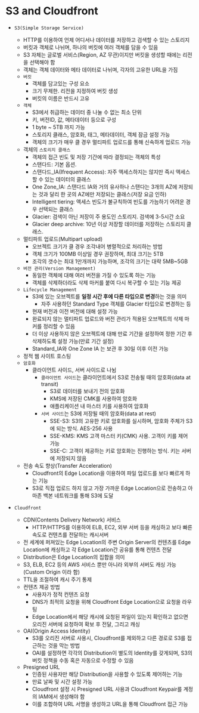 # S3 and Cloudfront

- `S3(Simple Storage Service)`
  - HTTP를 이용하여 언제 어디서나 데이터를 저장하고 검색할 수 있는 스토리지
  - 버킷과 객체로 나뉘며, 하나의 버킷에 여러 객체를 담을 수 있음
  - S3 자체는 글로벌 서비스(Region, AZ 무관)이지만 버킷을 생성할 때에는 리전을 선택해야 함
  - 객체는 객체 데이터와 메타 데이터로 나뉘며, 각자의 고유한 URL을 가짐
  - `버킷`
    - 객체를 담고있는 구성 요소
    - 크기 무제한. 리전을 지정하여 버킷 생성
    - 버킷의 이름은 반드시 고유
  - `객체`
    - S3에서 취급하는 데이터 중 나눌 수 없는 최소 단위
    - 키, 버전ID, 값, 메타데이터 등으로 구성
    - 1 byte ~ 5TB 까지 가능
    - 스토리지 클래스, 암호화, 태그, 메타데이터, 객체 잠금 설정 가능
    - 객체의 크기가 매우 클 경우 멀티파트 업로드를 통해 신속하게 업로드 가능
  - 객체의 `스토리지 클래스`
    - 객체의 접근 빈도 및 저장 기간에 따라 결정되는 객체의 특성
    - 스탠다드: 기본 옵션.
    - 스탠다드_IA(Ifrequent Access): 자주 액세스하지는 않지만 즉시 액세스할 수 있는 데이터의 클래스
    - One Zone_IA: 스탠다드 IA와 거의 유사하나 스탠다는 3개의 AZ에 저장되는 것과 달리 한 곳의 AZ에만 저장되는 클래스(저장 요금 인하)
    - Intelligent tiering: 액세스 빈도가 불규칙하여 빈도를 가늠하기 어려운 경우 선택되는 클래스
    - Glacier: 검색이 아닌 저장이 주 용도인 스토리지. 검색에 3-5시간 소요
    - Glacier deep archive: 10년 이상 저장할 데이터를 저장하는 스토리지 클래스.
  - 멀티파트 업로드(Multipart upload)
    - 오브젝트 크기가 클 경우 조각내어 병렬적으로 처리하는 방법
    - 객체 크기가 100MB 이상일 경우 권장하며, 최대 크기는 5TB
    - 조각의 갯수는 최대 1만개까지 가능하며, 조각의 크기는 대략 5MB~5GB
  - `버전 관리(Version Management)`
    - 동일한 객체에 대해 여러 버전을 가질 수 있도록 하는 기능
    - 객체를 삭제하더라도 삭제 마커를 붙여 다시 복구할 수 있는 기능 제공
  - `Lifecycle Management`
    - S3에 있는 오브젝트를 **일정 시간 후에 다른 타입으로 변경**하는 것을 의미
      - 자주 사용하던 Standard Type 객체를 Glacier 타입으로 변경하는 등
    - 현재 버전과 이전 버전에 대해 설정 가능
    - 완료되지 않는 멀티파트 업로드와 버전 관리가 적용된 오브젝트의 삭제 마커를 정리할 수 있음
    - 더 이상 사용하지 않은 오브젝트에 대해 만료 기간을 설정하여 정한 기간 후 삭제하도록 설정 가능(만료 기간 설정)
    - Standard_IA와 One Zone IA 는 보관 후 30일 이후 이전 가능
  - 정적 웹 사이트 호스팅
  - `암호화`
    - 클라이언트 사이드, 서버 사이드로 나뉨
      - `클라이언트 사이드`는 클라이언트에서 S3로 전송될 때의 암호화(data at transit)
        - S3로 데이터를 보내기 전의 암호화
        - KMS에 저장된 CMK를 사용하여 암호화
        - 애플리케이션 내 마스터 키를 사용하여 암호화
      - `서버 사이드`는 S3에 저장될 때의 암호화(data at rest)
        - SSE-S3: S3의 고유한 키로 암호화를 실시하며, 암호화 주체가 S3에 되는 방식. AES-256 사용
        - SSE-KMS: KMS 고객 마스터 키(CMK) 사용. 고객이 키를 제어 가능
        - SSE-C: 고객이 제공하는 키로 암호화는 진행하는 방식. 키는 서버에 저장되지 않음
  - 전송 속도 향상(Transfer Acceleration)
    - Cloudfront의 Edge Location을 이용하여 파일 업로드를 보다 빠르게 하는 기능
    - S3로 직접 업로드 하지 않고 가장 가까운 Edge Location으로 전송하고 아마존 백본 네트워크를 통해 S3에 도달

- `Cloudfront`
  - CDN(Contents Delivery Network) 서비스
    - HTTP/HTTPS를 이용하여 ELB, EC2, 외부 서버 등을 캐싱하고 보다 빠른 속도로 컨텐츠를 전달하는 캐시서버
  - 전 세계에 퍼져있는 Edge Location의 주변 Origin Server의 컨텐츠를 Edge Location에 캐싱하고 각 Edge Location간 공유를 통해 컨텐츠 전달
  - Distribution은 Edge Location의 집합을 의미
  - S3, ELB, EC2 등의 AWS 서비스 뿐만 아니라 외부의 서버도 캐싱 가능(Custom Origin 이라 함)
  - TTL을 조절하여 캐시 주기 통제
  - 컨텐츠 제공 방법
    - 사용자가 정적 컨텐츠 요청
    - DNS가 최적의 요청을 위해 Cloudfront Edge Location으로 요청을 라우팅
    - Edge Location에서 해당 캐시에 요청된 파일이 있는지 확인하고 없으면 오리진 서버에 요청하여 확보 후 전달, 그리고 캐싱
  - OAI(Origin Access Identity)
    - S3를 오리진 서버로 사용시, Cloudfront를 제외하고 다른 경로로 S3를 접근하는 것을 막는 방법
    - OAI를 설정하면 각각의 Distribution이 별도의 Identity를 갖게되며, S3의 버킷 정책을 수동 혹은 자동으로 수정할 수 있음
  - Presigned URL
    - 인증된 사용자만 해당 Distribution을 사용할 수 있도록 제어하는 기능
    - 만료 날짜 및 시간 설정 가능
    - Cloudfront 설정 시 Presigned URL 사용과 Cloudfront Keypair를 계정의 IAM에서 생성해야 함
    - 이를 조합하여 URL 서명을 생성하고 URL을 통해 Cloudfront 접근 가능
